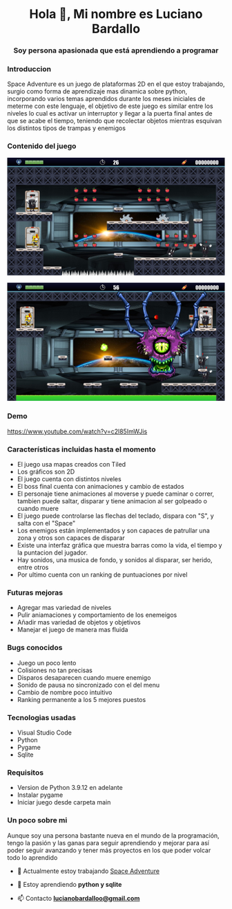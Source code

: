 <h1 align="center">Hola 👋, Mi nombre es Luciano Bardallo</h1>
<h3 align="center">Soy persona apasionada que está aprendiendo a programar</h3>

<h3> Introduccion </h3>

Space Adventure es un juego de plataformas 2D en el que estoy trabajando, surgio como forma de aprendizaje mas dinamica sobre python, incorporando varios temas aprendidos durante los meses iniciales de meterme con este lenguaje, el objetivo de este juego es similar entre los niveles lo cual es activar un interruptor y llegar a la puerta final antes de que se acabe el tiempo,
teniendo que recolectar objetos mientras esquivan los distintos tipos de trampas y enemigos

<h3> Contenido del juego </h3>

![image_text](https://github.com/LucianoBardallo/JUEGO_FINAL/blob/main/Documents/Space_adventure/Nivel%202.png)

![image_text](https://github.com/LucianoBardallo/JUEGO_FINAL/blob/main/Documents/Space_adventure/Boss.png)

<h3> Demo </h3>

https://www.youtube.com/watch?v=c2l85ImWJis

<h3> Características incluidas hasta el momento </h3>

- El juego usa mapas creados con Tiled
- Los gráficos son 2D
- El juego cuenta con distintos niveles
- El boss final cuenta con animaciones y cambio de estados
- El personaje tiene animaciones al moverse y puede caminar o correr, tambien puede saltar, disparar y tiene animacion al ser golpeado o cuando muere
- El juego puede controlarse las flechas del teclado, dispara con "S", y salta con el "Space"
- Los enemigos están implementados y son capaces de patrullar una zona y otros son capaces de disparar
- Existe una interfaz gráfica que muestra barras como la vida, el tiempo y la puntacion del jugador.
- Hay sonidos, una musica de fondo, y sonidos al disparar, ser herido, entre otros
- Por ultimo cuenta con un ranking de puntuaciones por nivel

<h3> Futuras mejoras </h3>

- Agregar mas variedad de niveles
- Pulir aniamaciones y comportamiento de los enemeigos
- Añadir mas variedad de objetos y objetivos
- Manejar el juego de manera mas fluida

<h3> Bugs conocidos </h3>

- Juego un poco lento
- Colisiones no tan precisas
- Disparos desaparecen cuando muere enemigo
- Sonido de pausa no sincronizado con el del menu
- Cambio de nombre poco intuitivo
- Ranking permanente a los 5 mejores puestos

<h3> Tecnologias usadas </h3>

- Visual Studio Code
- Python
- Pygame
- Sqlite

<h3> Requisitos </h3>

- Version de Python 3.9.12 en adelante
- Instalar pygame
- Iniciar juego desde carpeta main

<h3> Un poco sobre mi </h3>

Aunque soy una persona bastante nueva en el mundo de la programación, 
tengo la pasión y las ganas para seguir aprendiendo y mejorar para así poder seguir avanzando 
y tener más proyectos en los que poder volcar todo lo aprendido 

- 🔭 Actualmente estoy trabajando [Space Adventure](https://github.com/LucianoBardallo/JUEGO_FINAL)

- 🌱 Estoy aprendiendo **python y sqlite**

- 📫 Contacto **lucianobardalloo@gmail.com**


